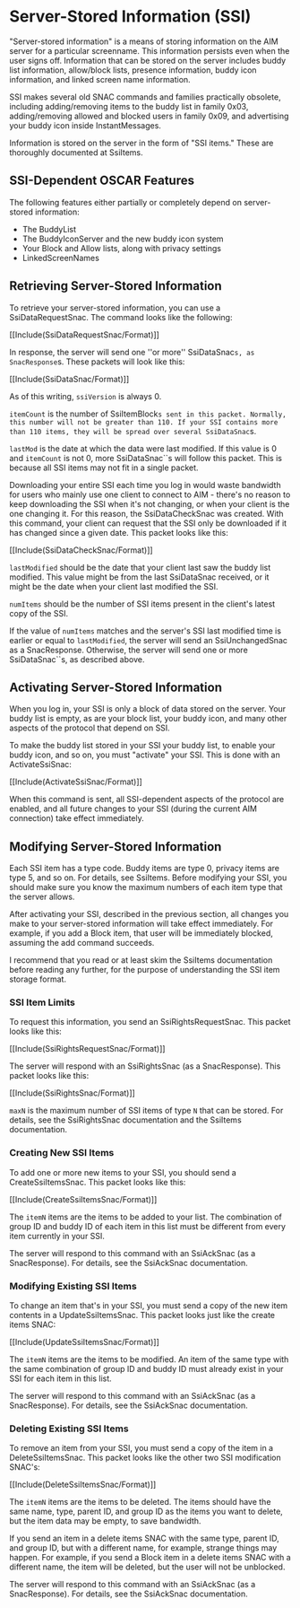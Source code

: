 # Server-Stored Information (SSI) #

"Server-stored information" is a means of storing information on the AIM server for a particular screenname. This information persists even when the user signs off. Information that can be stored on the server includes buddy list information, allow/block lists, presence information, buddy icon information, and linked screen name information.

SSI makes several old SNAC commands and families practically obsolete, including adding/removing items to the buddy list in family 0x03, adding/removing allowed and blocked users in family 0x09, and advertising your buddy icon inside InstantMessages.

Information is stored on the server in the form of "SSI items." These are thoroughly documented at SsiItems.

## SSI-Dependent OSCAR Features ##

The following features either partially or completely depend on server-stored information:

  * The BuddyList
  * The BuddyIconServer and the new buddy icon system
  * Your Block and Allow lists, along with privacy settings
  * LinkedScreenNames

## Retrieving Server-Stored Information ##

To retrieve your server-stored information, you can use a SsiDataRequestSnac. The command looks like the following:

[[Include(SsiDataRequestSnac/Format)]]

In response, the server will send one ''or more'' SsiDataSnac```s, as SnacResponse```s. These packets will look like this:

[[Include(SsiDataSnac/Format)]]

As of this writing, `ssiVersion` is always 0.

`itemCount` is the number of SsiItemBlock```s sent in this packet. Normally, this number will not be greater than 110. If your SSI contains more than 110 items, they will be spread over several SsiDataSnac```s.

`lastMod` is the date at which the data were last modified. If this value is 0 and `itemCount` is not 0, more SsiDataSnac``s will follow this packet. This is because all SSI items may not fit in a single packet.

Downloading your entire SSI each time you log in would waste bandwidth for users who mainly use one client to connect to AIM - there's no reason to keep downloading the SSI when it's not changing, or when your client is the one changing it. For this reason, the SsiDataCheckSnac was created. With this command, your client can request that the SSI only be downloaded if it has changed since a given date. This packet looks like this:

[[Include(SsiDataCheckSnac/Format)]]

`lastModified` should be the date that your client last saw the buddy list modified. This value might be from the last SsiDataSnac received, or it might be the date when your client last modified the SSI.

`numItems` should be the number of SSI items present in the client's latest copy of the SSI.

If the value of `numItems` matches and the server's SSI last modified time is earlier or equal to `lastModified`, the server will send an SsiUnchangedSnac as a SnacResponse. Otherwise, the server will send one or more SsiDataSnac``s, as described above.

## Activating Server-Stored Information ##

When you log in, your SSI is only a block of data stored on the server. Your buddy list is empty, as are your block list, your buddy icon, and many other aspects of the protocol that depend on SSI.

To make the buddy list stored in your SSI your buddy list, to enable your buddy icon, and so on, you must "activate" your SSI. This is done with an ActivateSsiSnac:

[[Include(ActivateSsiSnac/Format)]]

When this command is sent, all SSI-dependent aspects of the protocol are enabled, and all future changes to your SSI (during the current AIM connection) take effect immediately.

## Modifying Server-Stored Information ##

Each SSI item has a type code. Buddy items are type 0, privacy items are type 5, and so on. For details, see SsiItems. Before modifying your SSI, you should make sure you know the maximum numbers of each item type that the server allows.

After activating your SSI, described in the previous section, all changes you make to your server-stored information will take effect immediately. For example, if you add a Block item, that user will be immediately blocked, assuming the add command succeeds.

I recommend that you read or at least skim the SsiItems documentation before reading any further, for the purpose of understanding the SSI item storage format.

### SSI Item Limits ###

To request this information, you send an SsiRightsRequestSnac. This packet looks like this:

[[Include(SsiRightsRequestSnac/Format)]]

The server will respond with an SsiRightsSnac (as a SnacResponse). This packet looks like this:

[[Include(SsiRightsSnac/Format)]]

`maxN` is the maximum number of SSI items of type `N` that can be stored. For details, see the SsiRightsSnac documentation and the SsiItems documentation.

### Creating New SSI Items ###

To add one or more new items to your SSI, you should send a CreateSsiItemsSnac. This packet looks like this:

[[Include(CreateSsiItemsSnac/Format)]]

The `itemN` items are the items to be added to your list. The combination of group ID and buddy ID of each item in this list must be different from every item currently in your SSI.

The server will respond to this command with an SsiAckSnac (as a SnacResponse). For details, see the SsiAckSnac documentation.

### Modifying Existing SSI Items ###

To change an item that's in your SSI, you must send a copy of the new item contents in a UpdateSsiItemsSnac. This packet looks just like the create items SNAC:

[[Include(UpdateSsiItemsSnac/Format)]]

The `itemN` items are the items to be modified. An item of the same type with the same combination of group ID and buddy ID must already exist in your SSI for each item in this list.

The server will respond to this command with an SsiAckSnac (as a SnacResponse). For details, see the SsiAckSnac documentation.

### Deleting Existing SSI Items ###

To remove an item from your SSI, you must send a copy of the item in a DeleteSsiItemsSnac. This packet looks like the other two SSI modification SNAC's:

[[Include(DeleteSsiItemsSnac/Format)]]

The `itemN` items are the items to be deleted. The items should have the same name, type, parent ID, and group ID as the items you want to delete, but the item data may be empty, to save bandwidth.

If you send an item in a delete items SNAC with the same type, parent ID, and group ID, but with a different name, for example, strange things may happen. For example, if you send a Block item in a delete items SNAC with a different name, the item will be deleted, but the user will not be unblocked.

The server will respond to this command with an SsiAckSnac (as a SnacResponse). For details, see the SsiAckSnac documentation.